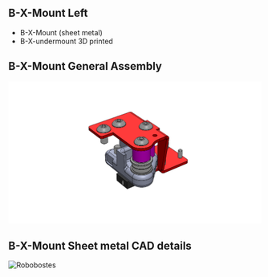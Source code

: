 ## B-X-Mount Left
  - B-X-Mount (sheet metal)
  - B-X-undermount 3D printed
  
## B-X-Mount General Assembly
![Robobostes](B-X-Mount.png)
## B-X-Mount Sheet metal CAD details
![Robobostes](B-X-Mount-CAD.png)
